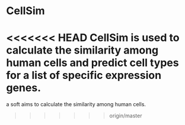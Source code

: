 # CellSim
<<<<<<< HEAD
CellSim is used to calculate the similarity among human cells and predict cell types for a list of specific expression genes.
=======
a soft aims to calculate the similarity among human cells.
>>>>>>> origin/master
